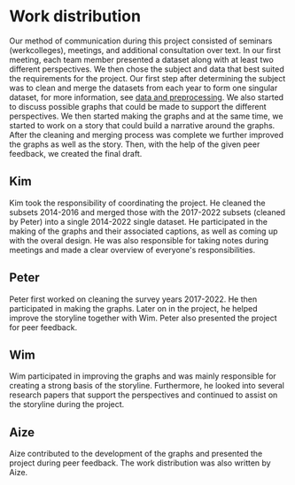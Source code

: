 # Work distribution

Our method of communication during this project consisted of seminars (werkcolleges), meetings, and additional consultation over text. In our first meeting, each team member presented a dataset along with at least two different perspectives. We then chose the subject and data that best suited the requirements for the project. Our first step after determining the subject was to clean and merge the datasets from each year to form one singular dataset, for more information, see [data and preprocessing](/docs/dataset-preprocessing.md). We also started to discuss possible graphs that could be made to support the different perspectives. We then started making the graphs and at the same time, we started to work on a story that could build a narrative around the graphs. After the cleaning and merging process was complete we further improved the graphs as well as the story. Then, with the help of the given peer feedback, we created the final draft.


## Kim

Kim took the responsibility of coordinating the project. He cleaned the subsets 2014-2016 and merged those with the 2017-2022 subsets (cleaned by Peter) into a single 2014-2022 single dataset. He participated in the making of the graphs and their associated captions, as well as coming up with the overal design. He was also responsible for taking notes during meetings and made a clear overview of everyone's responsibilities.

## Peter

Peter first worked on cleaning the survey years 2017-2022. He then participated in making the graphs. Later on in the project, he helped improve the storyline together with Wim. Peter also presented the project for peer feedback.

## Wim

Wim participated in improving the graphs and was mainly responsible for creating a strong basis of the storyline. Furthermore, he looked into several research papers that support the perspectives and continued to assist on the storyline during the project.

## Aize

Aize contributed to the development of the graphs and presented the project during peer feedback. The work distribution was also written by Aize.
